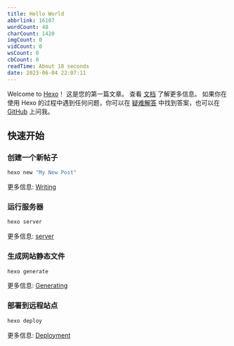 ```yaml
---
title: Hello World
abbrlink: 16107
wordCount: 48
charCount: 1420
imgCount: 0
vidCount: 0
wsCount: 0
cbCount: 0
readTime: About 18 seconds
date: 2023-06-04 22:07:11
---
```

Welcome to [Hexo](https://hexo.io/)！ 这是您的第一篇文章。 查看 [文档](https://hexo.io/docs/) 了解更多信息。 如果你在使用 Hexo 的过程中遇到任何问题，你可以在 [疑难解答](https://hexo.io/docs/troubleshooting.html) 中找到答案，也可以在 [GitHub](https://github.com/hexojs/hexo/issues) 上问我。
<!-- more -->
## 快速开始

### 创建一个新帖子

``` bash
hexo new "My New Post"
```

更多信息: [Writing](https://hexo.io/docs/writing.html)

### 运行服务器

``` bash
hexo server
```

更多信息: [server](https://hexo.io/docs/server.html)

### 生成网站静态文件

``` bash
hexo generate
```

更多信息: [Generating](https://hexo.io/docs/generating.html)

### 部署到远程站点

``` bash
hexo deploy
```

更多信息: [Deployment](https://hexo.io/docs/one-command-deployment.html)
